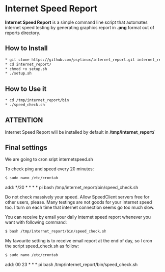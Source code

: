 # Internet Speed Report
**Internet Speed Report** is a simple command line script that automates internet speed testing by generating graphics report in **.png** format out of reports directory.

## How to Install
```bash
* git clone https://github.com/psylinux/internet_report.git internet_report
* cd internet_report/
* chmod +x setup.sh
* ./setup.sh
```

## How to Use it
```bash
* cd /tmp/internet_report/bin
* ./speed_check.sh
```

## ATTENTION
Internet Speed Report will be installed by default in **/tmp/internet_report/**


## Final settings
We are going to cron sript internetspeed.sh

To check ping and speed every 20 minutes:
```bash
$ sudo nano /etc/crontab
```
add:
*/20 * * * * pi bash /tmp/internet_report/bin/speed_check.sh

Do not check massively your speed. Allow SpeedClient servers free for other users, please.
Many testings are not goods for your internet speed too. I turn on each time that internet connection seems go too much slow.

You can receive by email your daily internet speed report whenever you want with following command:
```bash
$ bash /tmp/internet_report/bin/speed_check.sh
```
My favourite setting is to receive email report at the end of day, so I cron the script speed_check.sh as follow:
```bash
$ sudo nano /etc/crontab
```
add:
00 23 * * * pi bash /tmp/internet_report/bin/speed_check.sh